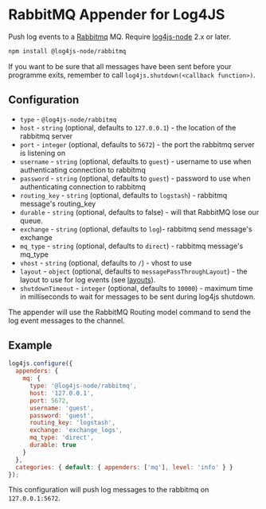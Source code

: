 # RabbitMQ Appender for Log4JS

Push log events to a [Rabbitmq](https://www.rabbitmq.com/) MQ. Require [log4js-node](https://github.com/log4js-node/log4js-node) 2.x or later.

```bash
npm install @log4js-node/rabbitmq
```

If you want to be sure that all messages have been sent before your programme exits, remember to call `log4js.shutdown(<callback function>)`.

## Configuration

* `type` - `@log4js-node/rabbitmq`
* `host` - `string` (optional, defaults to `127.0.0.1`) - the location of the rabbitmq server
* `port` - `integer` (optional, defaults to `5672`) - the port the rabbitmq server is listening on
* `username` - `string` (optional, defaults to `guest`) - username to use when authenticating connection to rabbitmq
* `password` - `string` (optional, defaults to `guest`) - password to use when authenticating connection to rabbitmq
* `routing_key` - `string` (optional, defaults to `logstash`) - rabbitmq message's routing_key
* `durable` - `string` (optional, defaults to false) - will that RabbitMQ lose our queue.
* `exchange` - `string` (optional, defaults to `log`)- rabbitmq send message's exchange
* `mq_type` - `string` (optional, defaults to `direct`) - rabbitmq message's mq_type
* `vhost` - `string` (optional, defaults to `/`) - vhost to use
* `layout` - `object` (optional, defaults to `messagePassThroughLayout`) - the layout to use for log events (see [layouts](layouts.md)).
* `shutdownTimeout` - `integer` (optional, defaults to `10000`) - maximum time in milliseconds to wait for messages to be sent during log4js shutdown.

The appender will use the RabbitMQ Routing model command to send the log event messages to the channel.

## Example

```javascript
log4js.configure({
  appenders: {
    mq: {
      type: '@log4js-node/rabbitmq',
      host: '127.0.0.1',
      port: 5672,
      username: 'guest',
      password: 'guest',
      routing_key: 'logstash',
      exchange: 'exchange_logs',
      mq_type: 'direct',
      durable: true
    }
  },
  categories: { default: { appenders: ['mq'], level: 'info' } }
});
```

This configuration will push log messages to the rabbitmq on `127.0.0.1:5672`.
